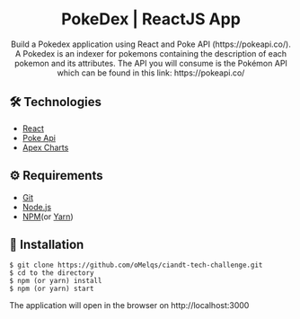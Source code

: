 # <div align="center"> PokeDex | ReactJS App </div>

<p align="center">Build a Pokedex application using React and Poke API (https://pokeapi.co/). A Pokedex is an indexer for pokemons containing the description of each pokemon and its attributes. The API you will consume is the Pokémon API which can be found in this link: https://pokeapi.co/</p>

## 🛠️ Technologies

<ul>
  <li><a href="https://reactjs.org/">React</a></li>
  <li><a href="https://pokeapi.co/">Poke Api</a></li>
  <li><a href="https://apexcharts.com/">Apex Charts</a></li>
</ul>

## ⚙️ Requirements

<ul>
  <li><a href="https://git-scm.com/">Git</a></li>
  <li><a href="https://nodejs.org/en/">Node.js</a></li>
  <li><a href="https://www.npmjs.com/">NPM</a>(or <a href="https://yarnpkg.com/">Yarn</a>)</li>
</ul>

## 🚀 Installation

```
$ git clone https://github.com/oMelqs/ciandt-tech-challenge.git
$ cd to the directory
$ npm (or yarn) install
$ npm (or yarn) start
```

The application will open in the browser on http://localhost:3000
